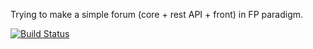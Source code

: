 
Trying to make a simple forum (core + rest API + front) in FP paradigm.

[![Build Status](https://travis-ci.org/bcolucci/funcfo.svg?branch=master)](https://travis-ci.org/bcolucci/funcfo)
